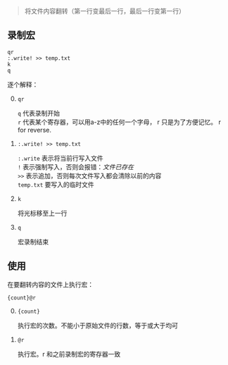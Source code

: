 > 将文件内容翻转（第一行变最后一行，最后一行变第一行）

录制宏
---
	
	qr	
	:.write! >> temp.txt 	
	k
	q 	
	
逐个解释：

0. `qr`

	`q` 代表录制开始  
	`r` 代表某个寄存器，可以用a-z中的任何一个字母， r 只是为了方便记忆。 r for reverse. 

0. `:.write! >> temp.txt `

    `:.write` 表示将当前行写入文件  
    `!` 表示强制写入，否则会报错：*文件已存在*  
    `>>` 表示追加，否则每次文件写入都会清除以前的内容  
    `temp.txt` 要写入的临时文件

0. `k`

    将光标移至上一行

0. `q`

    宏录制结束


使用
---

在要翻转内容的文件上执行宏：

	{count}@r 


0. `{count}`

    执行宏的次数。不能小于原始文件的行数，等于或大于均可

0. `@r`

    执行宏。r 和之前录制宏的寄存器一致
